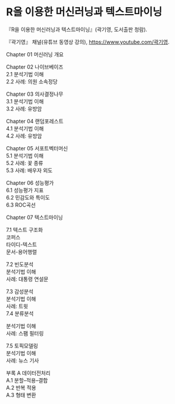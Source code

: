 # R을 이용한 머신러닝과 텍스트마이닝
『R을 이용한 머신러닝과 텍스트마이닝』(곽기영, 도서출판 청람).   

『곽기영』 채널(유튜브 동영상 강의), https://www.youtube.com/곽기영.   

Chapter 01 머신러닝 개요  

Chapter 02 나이브베이즈   
2.1 분석기법 이해   
2.2 사례: 의원 소속정당   

Chapter 03 의사결정나무   
3.1 분석기법 이해   
3.2 사례: 유방암   

Chapter 04 랜덤포레스트   
4.1 분석기법 이해   
4.2 사례: 유방암   

Chapter 05 서포트벡터머신   
5.1 분석기법 이해   
5.2 사례: 꽃 종류   
5.3 사례: 배우자 외도   

Chapter 06 성능평가   
6.1 성능평가 지표   
6.2 민감도와 특이도   
6.3 ROC곡선   

Chapter 07 텍스트마이닝   

7.1 텍스트 구조화   
코퍼스   
타이디-텍스트   
문서-용어행렬  

7.2 빈도분석   
분석기법 이해   
사례: 대통령 연설문   

7.3 감성분석   
분석기법 이해   
사례: 트윗   
7.4 분류분석   

분석기법 이해   
사례: 스팸 필터링   

7.5 토픽모델링   
분석기법 이해   
사례: 뉴스 기사   

부록 A 데이터전처리      
A.1 분할–적용–결합   
A.2 반복 적용   
A.3 형태 변환   

